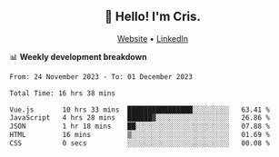 
<h2 align="center">👋 Hello! I'm Cris.</h2>
<p align="center">
  <a href="https://www.criscunas.dev">Website</a> •
  <a href="https://www.linkedin.com/in/cristophercunas/">LinkedIn</a> 
</p>


📊 **Weekly development breakdown**
<!--START_SECTION:waka-->

```txt
From: 24 November 2023 - To: 01 December 2023

Total Time: 16 hrs 38 mins

Vue.js       10 hrs 33 mins  ████████████████░░░░░░░░░   63.41 %
JavaScript   4 hrs 28 mins   ██████▓░░░░░░░░░░░░░░░░░░   26.86 %
JSON         1 hr 18 mins    ██░░░░░░░░░░░░░░░░░░░░░░░   07.88 %
HTML         16 mins         ▒░░░░░░░░░░░░░░░░░░░░░░░░   01.69 %
CSS          0 secs          ░░░░░░░░░░░░░░░░░░░░░░░░░   00.08 %
```

<!--END_SECTION:waka-->
